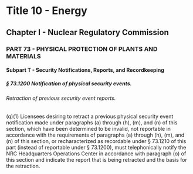 
# Title 10 - Energy
## Chapter I - Nuclear Regulatory Commission
### PART 73 - PHYSICAL PROTECTION OF PLANTS AND MATERIALS
#### Subpart T - Security Notifications, Reports, and Recordkeeping
##### § 73.1200 Notification of physical security events.
###### Retraction of previous security event reports.

(q)(1) Licensees desiring to retract a previous physical security event notification made under paragraphs (a) through (h), (m), and (n) of this section, which have been determined to be invalid, not reportable in accordance with the requirements of paragraphs (a) through (h), (m), and (n) of this section, or recharacterized as recordable under § 73.1210 of this part (instead of reportable under § 73.1200), must telephonically notify the NRC Headquarters Operations Center in accordance with paragraph (o) of this section and indicate the report that is being retracted and the basis for the retraction.
